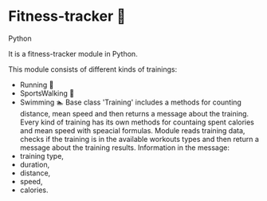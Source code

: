 # Fitness-tracker 🏀

Python

It is a fitness-tracker module in Python.

This module consists of different kinds of trainings:
- Running 🏃
- SportsWalking 🚶
- Swimming 🏊
Base class 'Training' includes a methods for counting distance, mean speed and then returns a message about the training.
Every kind of training has its own methods for countaing spent calories and mean speed with speacial formulas.
Module reads training data, checks if the training is in the available workouts types and then return a message about the training results.
Information in the message:
- training type,
- duration,
- distance,
- speed,
- calories.


